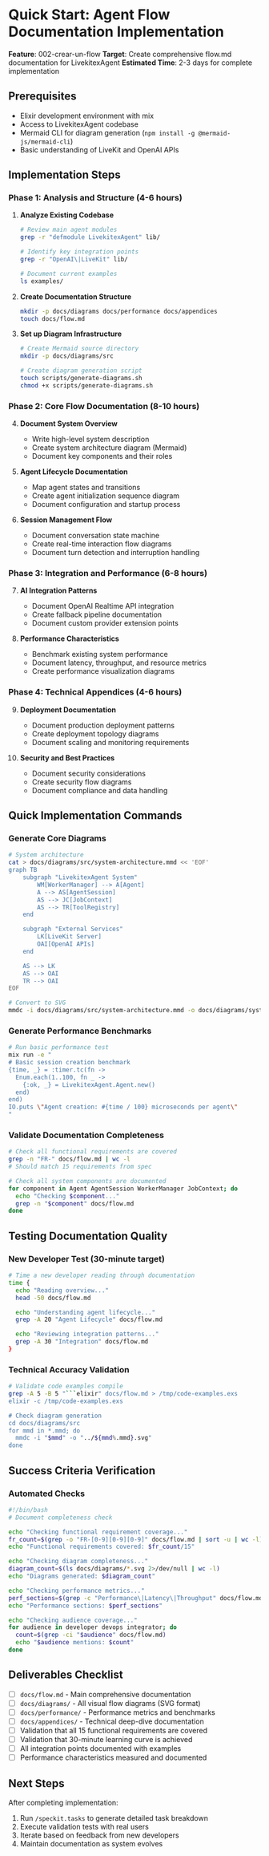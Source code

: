 # Quick Start: Agent Flow Documentation Implementation

**Feature**: 002-crear-un-flow
**Target**: Create comprehensive flow.md documentation for LivekitexAgent
**Estimated Time**: 2-3 days for complete implementation

## Prerequisites

- Elixir development environment with mix
- Access to LivekitexAgent codebase
- Mermaid CLI for diagram generation (`npm install -g @mermaid-js/mermaid-cli`)
- Basic understanding of LiveKit and OpenAI APIs

## Implementation Steps

### Phase 1: Analysis and Structure (4-6 hours)

1. **Analyze Existing Codebase**
   ```bash
   # Review main agent modules
   grep -r "defmodule LivekitexAgent" lib/

   # Identify key integration points
   grep -r "OpenAI\|LiveKit" lib/

   # Document current examples
   ls examples/
   ```

2. **Create Documentation Structure**
   ```bash
   mkdir -p docs/diagrams docs/performance docs/appendices
   touch docs/flow.md
   ```

3. **Set up Diagram Infrastructure**
   ```bash
   # Create Mermaid source directory
   mkdir -p docs/diagrams/src

   # Create diagram generation script
   touch scripts/generate-diagrams.sh
   chmod +x scripts/generate-diagrams.sh
   ```

### Phase 2: Core Flow Documentation (8-10 hours)

4. **Document System Overview**
   - Write high-level system description
   - Create system architecture diagram (Mermaid)
   - Document key components and their roles

5. **Agent Lifecycle Documentation**
   - Map agent states and transitions
   - Create agent initialization sequence diagram
   - Document configuration and startup process

6. **Session Management Flow**
   - Document conversation state machine
   - Create real-time interaction flow diagrams
   - Document turn detection and interruption handling

### Phase 3: Integration and Performance (6-8 hours)

7. **AI Integration Patterns**
   - Document OpenAI Realtime API integration
   - Create fallback pipeline documentation
   - Document custom provider extension points

8. **Performance Characteristics**
   - Benchmark existing system performance
   - Document latency, throughput, and resource metrics
   - Create performance visualization diagrams

### Phase 4: Technical Appendices (4-6 hours)

9. **Deployment Documentation**
   - Document production deployment patterns
   - Create deployment topology diagrams
   - Document scaling and monitoring requirements

10. **Security and Best Practices**
    - Document security considerations
    - Create security flow diagrams
    - Document compliance and data handling

## Quick Implementation Commands

### Generate Core Diagrams

```bash
# System architecture
cat > docs/diagrams/src/system-architecture.mmd << 'EOF'
graph TB
    subgraph "LivekitexAgent System"
        WM[WorkerManager] --> A[Agent]
        A --> AS[AgentSession]
        AS --> JC[JobContext]
        AS --> TR[ToolRegistry]
    end

    subgraph "External Services"
        LK[LiveKit Server]
        OAI[OpenAI APIs]
    end

    AS --> LK
    AS --> OAI
    TR --> OAI
EOF

# Convert to SVG
mmdc -i docs/diagrams/src/system-architecture.mmd -o docs/diagrams/system-architecture.svg
```

### Generate Performance Benchmarks

```bash
# Run basic performance test
mix run -e "
# Basic session creation benchmark
{time, _} = :timer.tc(fn ->
  Enum.each(1..100, fn _ ->
    {:ok, _} = LivekitexAgent.Agent.new()
  end)
end)
IO.puts \"Agent creation: #{time / 100} microseconds per agent\"
"
```

### Validate Documentation Completeness

```bash
# Check all functional requirements are covered
grep -n "FR-" docs/flow.md | wc -l
# Should match 15 requirements from spec

# Check all system components are documented
for component in Agent AgentSession WorkerManager JobContext; do
  echo "Checking $component..."
  grep -n "$component" docs/flow.md
done
```

## Testing Documentation Quality

### New Developer Test (30-minute target)

```bash
# Time a new developer reading through documentation
time {
  echo "Reading overview..."
  head -50 docs/flow.md

  echo "Understanding agent lifecycle..."
  grep -A 20 "Agent Lifecycle" docs/flow.md

  echo "Reviewing integration patterns..."
  grep -A 30 "Integration" docs/flow.md
}
```

### Technical Accuracy Validation

```bash
# Validate code examples compile
grep -A 5 -B 5 "```elixir" docs/flow.md > /tmp/code-examples.exs
elixir -c /tmp/code-examples.exs

# Check diagram generation
cd docs/diagrams/src
for mmd in *.mmd; do
  mmdc -i "$mmd" -o "../${mmd%.mmd}.svg"
done
```

## Success Criteria Verification

### Automated Checks

```bash
#!/bin/bash
# Document completeness check

echo "Checking functional requirement coverage..."
fr_count=$(grep -o "FR-[0-9][0-9][0-9]" docs/flow.md | sort -u | wc -l)
echo "Functional requirements covered: $fr_count/15"

echo "Checking diagram completeness..."
diagram_count=$(ls docs/diagrams/*.svg 2>/dev/null | wc -l)
echo "Diagrams generated: $diagram_count"

echo "Checking performance metrics..."
perf_sections=$(grep -c "Performance\|Latency\|Throughput" docs/flow.md)
echo "Performance sections: $perf_sections"

echo "Checking audience coverage..."
for audience in developer devops integrator; do
  count=$(grep -ci "$audience" docs/flow.md)
  echo "$audience mentions: $count"
done
```

## Deliverables Checklist

- [ ] `docs/flow.md` - Main comprehensive documentation
- [ ] `docs/diagrams/` - All visual flow diagrams (SVG format)
- [ ] `docs/performance/` - Performance metrics and benchmarks
- [ ] `docs/appendices/` - Technical deep-dive documentation
- [ ] Validation that all 15 functional requirements are covered
- [ ] Validation that 30-minute learning curve is achieved
- [ ] All integration points documented with examples
- [ ] Performance characteristics measured and documented

## Next Steps

After completing implementation:
1. Run `/speckit.tasks` to generate detailed task breakdown
2. Execute validation tests with real users
3. Iterate based on feedback from new developers
4. Maintain documentation as system evolves